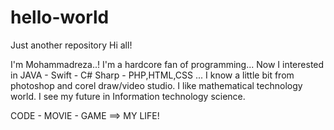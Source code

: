 # hello-world
Just another repository
Hi all!

I'm Mohammadreza..! I'm a hardcore fan of programming... Now I interested in JAVA - Swift - C# Sharp - PHP,HTML,CSS ... I know a little bit from photoshop and corel draw/video studio. I like mathematical technology world. I see my future in Information technology science.

CODE - MOVIE - GAME ==> MY LIFE!
